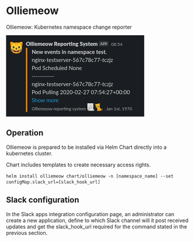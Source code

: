 # Olliemeow

Olliemeow: Kubernetes namespace change reporter

![image](docs/output_demo.png)

## Operation

Olliemeow is prepared to be installed via Helm Chart directly into a kubernetes cluster.

Chart includes templates to create necessary access rights.

```
helm install olliemeow chart/olliemeow -n [namespace_name] --set configMap.slack_url=[slack_hook_url]
```

## Slack configuration

In the Slack apps integration configuration page, an administrator can create a new application, define to which Slack channel will it post received updates and get the slack_hook_url required for the command stated in the previous section.
